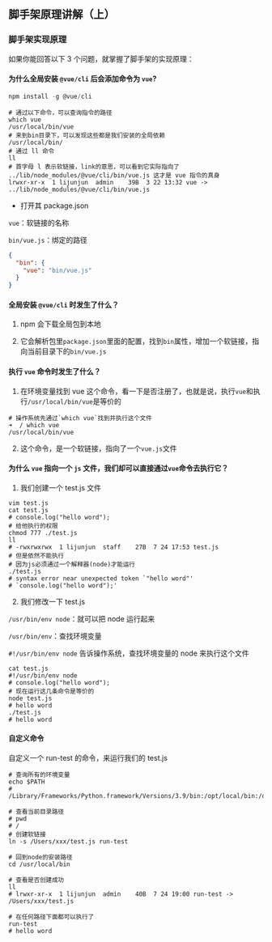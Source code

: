 ## 脚手架原理讲解（上）
### 脚手架实现原理

如果你能回答以下 3 个问题，就掌握了脚手架的实现原理：

#### 为什么全局安装 `@vue/cli` 后会添加命令为 `vue`?

```javascript
npm install -g @vue/cli
```


```shell
# 通过以下命令，可以查询指令的路径
which vue
/usr/local/bin/vue
# 来到bin目录下，可以发现这些都是我们安装的全局依赖
/usr/local/bin/
# 通过 ll 命令
ll
# 首字母 l 表示软链接，link的意思，可以看到它实际指向了 ../lib/node_modules/@vue/cli/bin/vue.js 这才是 vue 指令的真身
lrwxr-xr-x  1 lijunjun  admin    39B  3 22 13:32 vue -> ../lib/node_modules/@vue/cli/bin/vue.js
```

- 打开其 package.json

`vue`：软链接的名称

`bin/vue.js`：绑定的路径

```json
{
  "bin": {
    "vue": "bin/vue.js"
  }
}
```

#### 全局安装 `@vue/cli` 时发生了什么？

1. npm 会下载全局包到本地

2. 它会解析包里`package.json`里面的配置，找到`bin`属性，增加一个软链接，指向当前目录下的`bin/vue.js`

#### 执行 `vue` 命令时发生了什么？
1. 在环境变量找到 vue 这个命令，看一下是否注册了，也就是说，执行`vue`和执行`/usr/local/bin/vue`是等价的

```shell
# 操作系统先通过`which vue`找到并执行这个文件
➜  / which vue
/usr/local/bin/vue
```

2. 这个命令，是一个软链接，指向了一个`vue.js`文件

#### 为什么 `vue` 指向一个 `js` 文件，我们却可以直接通过`vue`命令去执行它？
1. 我们创建一个 test.js 文件

```shell
vim test.js
cat test.js
# console.log("hello word");
# 给他执行的权限
chmod 777 ./test.js
ll
# -rwxrwxrwx  1 lijunjun  staff    27B  7 24 17:53 test.js
# 但是依然不能执行
# 因为js必须通过一个解释器(node)才能运行
./test.js
# syntax error near unexpected token `"hello word"'
# `console.log("hello word");'
```

2. 我们修改一下 test.js

`/usr/bin/env node`：就可以把 node 运行起来

`/usr/bin/env`：查找环境变量

`#!/usr/bin/env node` 告诉操作系统，查找环境变量的 node 来执行这个文件

```shell
cat test.js
#!/usr/bin/env node
# console.log("hello word");
# 现在运行这几条命令是等价的
node test.js
# hello word
./test.js
# hello word
```

#### 自定义命令

自定义一个 run-test 的命令，来运行我们的 test.js

```shell
# 查询所有的环境变量
echo $PATH
# /Library/Frameworks/Python.framework/Versions/3.9/bin:/opt/local/bin:/opt/local/sbin:/usr/local/bin:/usr/bin:/bin:/usr/sbin:/sbin:/usr/local/go/bin:/Library/Apple/usr/bin

# 查看当前目录路径
# pwd
# /
# 创建软链接
ln -s /Users/xxx/test.js run-test

# 回到node的安装路径
cd /usr/local/bin

# 查看是否创建成功
ll
# lrwxr-xr-x  1 lijunjun  admin    40B  7 24 19:00 run-test -> /Users/xxx/test.js

# 在任何路径下面都可以执行了
run-test
# hello word

